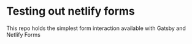 # Testing out netlify forms

This repo holds the simplest form interaction available with Gatsby and Netlify Forms

